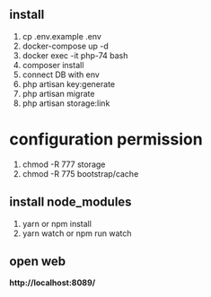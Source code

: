 ## install

1. cp .env.example .env
2. docker-compose up -d
3. docker exec -it php-74 bash
4. composer install
5. connect DB with env
6. php artisan key:generate
7. php artisan migrate
8. php artisan storage:link

# configuration permission

1. chmod -R 777 storage
2. chmod -R 775 bootstrap/cache

## install node_modules

1. yarn or npm install
2. yarn watch or npm run watch

## open web

**http://localhost:8089/**

